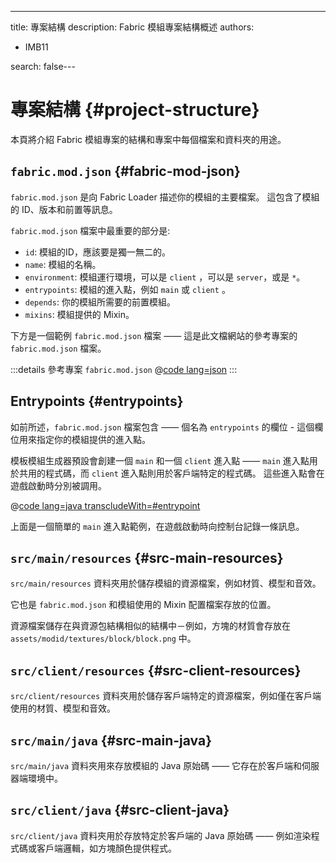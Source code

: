 ---
title: 專案結構
description: Fabric 模組專案結構概述
authors:
  - IMB11

search: false---

# 專案結構 {#project-structure}

本頁將介紹 Fabric 模組專案的結構和專案中每個檔案和資料夾的用途。

## `fabric.mod.json` {#fabric-mod-json}

`fabric.mod.json` 是向 Fabric Loader 描述你的模組的主要檔案。 這包含了模組的 ID、版本和前置等訊息。

`fabric.mod.json` 檔案中最重要的部分是:

- `id`: 模組的ID，應該要是獨一無二的。
- `name`: 模組的名稱。
- `environment`: 模組運行環境，可以是 `client` ，可以是 `server`，或是 `*`。
- `entrypoints`: 模組的進入點，例如 `main` 或 `client` 。
- `depends`: 你的模組所需要的前置模組。
- `mixins`: 模組提供的 Mixin。

下方是一個範例 `fabric.mod.json` 檔案 —— 這是此文檔網站的參考專案的 `fabric.mod.json` 檔案。

:::details 參考專案 `fabric.mod.json`
@[code lang=json](@/reference/1.21/src/main/resources/fabric.mod.json)
:::

## Entrypoints {#entrypoints}

如前所述，`fabric.mod.json` 檔案包含 —— 個名為 `entrypoints` 的欄位 - 這個欄位用來指定你的模組提供的進入點。

模板模組生成器預設會創建一個 `main` 和一個 `client` 進入點 —— `main` 進入點用於共用的程式碼，而 `client` 進入點則用於客戶端特定的程式碼。 這些進入點會在遊戲啟動時分別被調用。

@[code lang=java transcludeWith=#entrypoint](@/reference/1.21/src/main/java/com/example/docs/FabricDocsReference.java)

上面是一個簡單的 `main` 進入點範例，在遊戲啟動時向控制台記錄一條訊息。

## `src/main/resources` {#src-main-resources}

`src/main/resources` 資料夾用於儲存模組的資源檔案，例如材質、模型和音效。

它也是 `fabric.mod.json` 和模組使用的 Mixin 配置檔案存放的位置。

資源檔案儲存在與資源包結構相似的結構中－例如，方塊的材質會存放在 `assets/modid/textures/block/block.png` 中。

## `src/client/resources` {#src-client-resources}

`src/client/resources` 資料夾用於儲存客戶端特定的資源檔案，例如僅在客戶端使用的材質、模型和音效。

## `src/main/java` {#src-main-java}

`src/main/java` 資料夾用來存放模組的 Java 原始碼 —— 它存在於客戶端和伺服器端環境中。

## `src/client/java` {#src-client-java}

`src/client/java` 資料夾用於存放特定於客戶端的 Java 原始碼 —— 例如渲染程式碼或客戶端邏輯，如方塊顏色提供程式。
